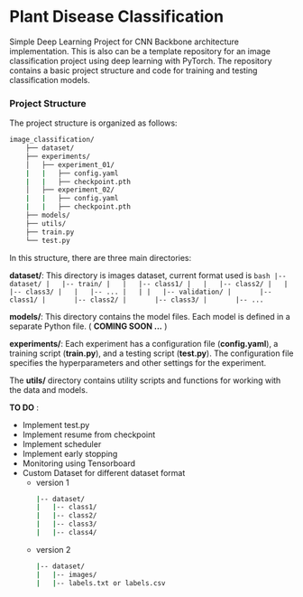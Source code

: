 # Plant Disease Classification
Simple Deep Learning Project for CNN Backbone architecture implementation. This is also can be a template repository for an image classification project using deep learning with PyTorch. The repository contains a basic project structure and code for training and testing classification models.

### Project Structure
The project structure is organized as follows:
```bash
image_classification/
    ├── dataset/
    ├── experiments/
    │   ├── experiment_01/
    |   |   ├── config.yaml
    |   |   ├── checkpoint.pth
    │   ├── experiment_02/
    |   |   ├── config.yaml
    |   |   ├── checkpoint.pth
    ├── models/
    ├── utils/
    ├── train.py
    └── test.py
```
In this structure, there are three main directories:

__dataset/__: This directory is images dataset, current format used is
    ```bash
    |-- dataset/
    |   |-- train/
    |   |   |-- class1/
    |   |   |-- class2/
    |   |   |-- class3/
    |   |   |-- ...
    |   |
    |   |-- validation/
    |       |-- class1/
    |       |-- class2/
    |       |-- class3/
    |       |-- ...
    ```
    
__models/__: This directory contains the model files. Each model is defined in a separate Python file. ( __COMING SOON ...__ )

__experiments/__: Each experiment has a configuration file (__config.yaml__), a training script (__train.py__), and a testing script (__test.py__). The configuration file specifies the hyperparameters and other settings for the experiment.

The __utils/__ directory contains utility scripts and functions for working with the data and models.

__TO DO__ :

- Implement test.py
- Implement resume from checkpoint
- Implement scheduler
- Implement early stopping
- Monitoring using Tensorboard
- Custom Dataset for different dataset format
    - version 1
        ```bash
        |-- dataset/
        |   |-- class1/
        |   |-- class2/
        |   |-- class3/
        |   |-- class4/
        ```
    - version 2    
        ```bash
        |-- dataset/
        |   |-- images/
        |   |-- labels.txt or labels.csv
        ```        

        
